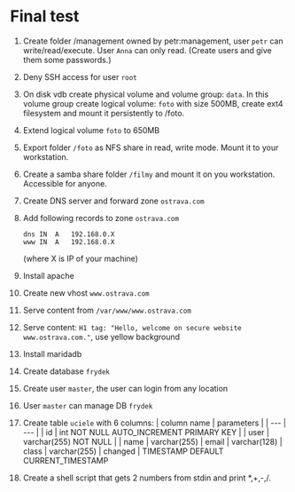 # Final test

1. Create folder /management owned by petr:management, user `petr` can write/read/execute. User `Anna` can only read. (Create users and give them some passwords.)

2. Deny SSH access for user `root`

3. On disk vdb create physical volume and volume group: `data`. In this volume group create logical volume: `foto` with size 500MB, create ext4 filesystem and mount it persistently to /foto.

4. Extend logical volume `foto` to 650MB

5. Export folder `/foto` as NFS share in read, write mode. Mount it to your workstation.

6. Create a samba share folder `/filmy` and mount it on you workstation. Accessible for anyone.

7. Create DNS server and forward zone `ostrava.com`

8. Add following records to zone `ostrava.com`
    ```
    dns IN  A   192.168.0.X 
    www IN  A   192.168.0.X
    ```
    (where X is IP of your machine)

9. Install apache

10. Create new vhost `www.ostrava.com`

11. Serve content from `/var/www/www.ostrava.com`

12. Serve content: `H1 tag: "Hello, welcome on secure website www.ostrava.com."`, use yellow background

13. Install maridadb

14. Create database `frydek`

15. Create user `master`, the user can login from any location

16. User `master` can manage DB `frydek` 

17. Create table `uciele` with 6 columns:
    | column name | parameters |
    | --- | --- |
    | id | int NOT NULL AUTO_INCREMENT PRIMARY KEY |
    | user | varchar(255) NOT NULL |
    | name | varchar(255)
    | email | varchar(128)
    | class | varchar(255)
    | changed | TIMESTAMP DEFAULT CURRENT_TIMESTAMP

18. Create a shell script that gets 2 numbers from stdin and print *,+,-,/.